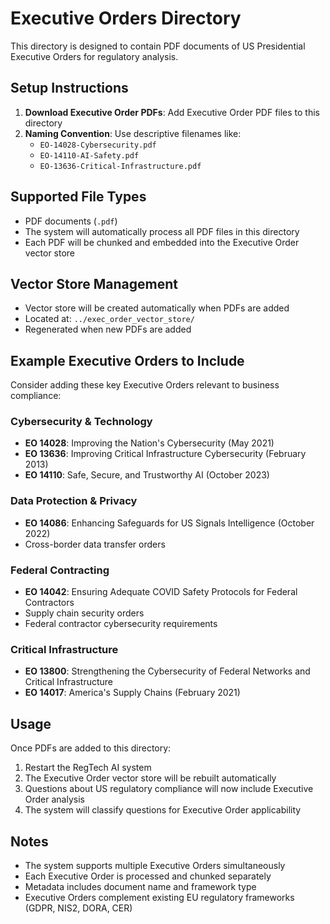 # Executive Orders Directory

This directory is designed to contain PDF documents of US Presidential Executive Orders for regulatory analysis.

## Setup Instructions

1. **Download Executive Order PDFs**: Add Executive Order PDF files to this directory
2. **Naming Convention**: Use descriptive filenames like:
   - `EO-14028-Cybersecurity.pdf`
   - `EO-14110-AI-Safety.pdf` 
   - `EO-13636-Critical-Infrastructure.pdf`

## Supported File Types

- PDF documents (`.pdf`)
- The system will automatically process all PDF files in this directory
- Each PDF will be chunked and embedded into the Executive Order vector store

## Vector Store Management

- Vector store will be created automatically when PDFs are added
- Located at: `../exec_order_vector_store/`
- Regenerated when new PDFs are added

## Example Executive Orders to Include

Consider adding these key Executive Orders relevant to business compliance:

### Cybersecurity & Technology
- **EO 14028**: Improving the Nation's Cybersecurity (May 2021)
- **EO 13636**: Improving Critical Infrastructure Cybersecurity (February 2013)
- **EO 14110**: Safe, Secure, and Trustworthy AI (October 2023)

### Data Protection & Privacy
- **EO 14086**: Enhancing Safeguards for US Signals Intelligence (October 2022)
- Cross-border data transfer orders

### Federal Contracting
- **EO 14042**: Ensuring Adequate COVID Safety Protocols for Federal Contractors
- Supply chain security orders
- Federal contractor cybersecurity requirements

### Critical Infrastructure
- **EO 13800**: Strengthening the Cybersecurity of Federal Networks and Critical Infrastructure
- **EO 14017**: America's Supply Chains (February 2021)

## Usage

Once PDFs are added to this directory:

1. Restart the RegTech AI system
2. The Executive Order vector store will be rebuilt automatically
3. Questions about US regulatory compliance will now include Executive Order analysis
4. The system will classify questions for Executive Order applicability

## Notes

- The system supports multiple Executive Orders simultaneously
- Each Executive Order is processed and chunked separately
- Metadata includes document name and framework type
- Executive Orders complement existing EU regulatory frameworks (GDPR, NIS2, DORA, CER)